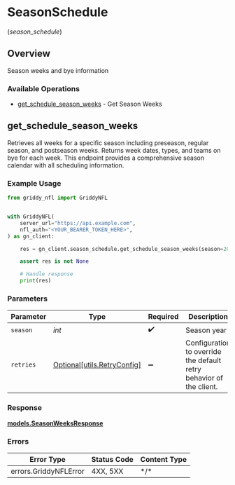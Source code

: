 # SeasonSchedule
(*season_schedule*)

## Overview

Season weeks and bye information

### Available Operations

* [get_schedule_season_weeks](#get_schedule_season_weeks) - Get Season Weeks

## get_schedule_season_weeks

Retrieves all weeks for a specific season including preseason, regular season, and postseason weeks. Returns week dates, types, and teams on bye for each week. This endpoint provides a comprehensive season calendar with all scheduling information.

### Example Usage

<!-- UsageSnippet language="python" operationID="getScheduleSeasonWeeks" method="get" path="/api/schedules/weeks" -->
```python
from griddy_nfl import GriddyNFL


with GriddyNFL(
    server_url="https://api.example.com",
    nfl_auth="<YOUR_BEARER_TOKEN_HERE>",
) as gn_client:

    res = gn_client.season_schedule.get_schedule_season_weeks(season=2025)

    assert res is not None

    # Handle response
    print(res)

```

### Parameters

| Parameter                                                           | Type                                                                | Required                                                            | Description                                                         | Example                                                             |
| ------------------------------------------------------------------- | ------------------------------------------------------------------- | ------------------------------------------------------------------- | ------------------------------------------------------------------- | ------------------------------------------------------------------- |
| `season`                                                            | *int*                                                               | :heavy_check_mark:                                                  | Season year                                                         | 2025                                                                |
| `retries`                                                           | [Optional[utils.RetryConfig]](../../models/utils/retryconfig.md)    | :heavy_minus_sign:                                                  | Configuration to override the default retry behavior of the client. |                                                                     |

### Response

**[models.SeasonWeeksResponse](../../models/seasonweeksresponse.md)**

### Errors

| Error Type            | Status Code           | Content Type          |
| --------------------- | --------------------- | --------------------- |
| errors.GriddyNFLError | 4XX, 5XX              | \*/\*                 |